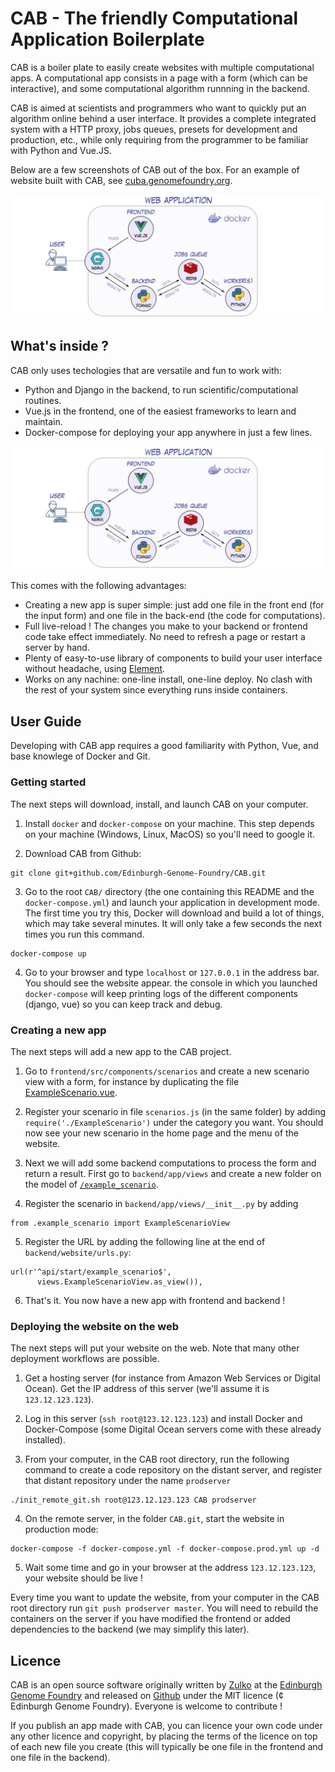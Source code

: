 # CAB - The friendly Computational Application Boilerplate

CAB is a boiler plate to easily create websites with multiple computational apps.
A computational app consists in a page with a form (which can be interactive), and
some computational algorithm runnning in the backend.

CAB is aimed at scientists and programmers who want to quickly put an algorithm
online behind a user interface. It provides a complete integrated system with a
HTTP proxy, jobs queues, presets for development and production, etc., while only
requiring from the programmer to be familiar with Python and Vue.JS.

Below are a few screenshots of CAB out of the box. For an example of website built
with CAB, see [cuba.genomefoundry.org](http://cuba.genomefoundry.org/).

![docker-organization](https://github.com/Edinburgh-Genome-Foundry/CAB/blob/master/docs/imgs/plan.png)

## What's inside ?

CAB only uses techologies that are versatile and fun to work with:

- Python and Django in the backend, to run scientific/computational routines.
- Vue.js in the frontend, one of the easiest frameworks to learn and maintain.
- Docker-compose for deploying your app anywhere in just a few lines.

![docker-organization](https://github.com/Edinburgh-Genome-Foundry/CAB/blob/master/docs/imgs/plan.png)

This comes with the following advantages:

- Creating a new app is super simple: just add one file in the front end (for
  the input form) and one file in the back-end (the code for computations).
- Full live-reload ! The changes you make to your backend or frontend code
  take effect immediately. No need to refresh a page or restart a server by hand.
- Plenty of easy-to-use library of components to build your user interface without
  headache, using [Element](http://element.eleme.io/#/en-US).
- Works on any nachine: one-line install, one-line deploy. No
  clash with the rest of your system since everything runs inside containers.


## User Guide

Developing with CAB app requires a good familiarity with Python, Vue, and
base knowlege of Docker and Git.

### Getting started

The next steps will download, install, and launch CAB on your computer.

1. Install ``docker`` and ``docker-compose`` on your machine. This step depends
   on your machine (Windows, Linux, MacOS) so you'll need to google it.

2. Download CAB from Github:

```
git clone git+github.com/Edinburgh-Genome-Foundry/CAB.git
```

3. Go to the root ``CAB/`` directory (the one containing this README and the
   ``docker-compose.yml``) and launch your application in development mode. The
   first time you try this, Docker will download and build a lot of things,
   which may take several minutes. It will only take a few seconds the next
   times you run this command.

```
docker-compose up
```

4. Go to your browser and type ``localhost`` or ``127.0.0.1`` in the address bar.
   You should see the website appear. the console in which you launched
   ``docker-compose`` will keep printing logs of the different components
   (django, vue) so you can keep track and debug.

### Creating a new app

The next steps will add a new app to the CAB project.

1. Go to ``frontend/src/components/scenarios`` and create a new scenario view
   with a form, for instance by duplicating the file
   [ExampleScenario.vue](https://github.com/Edinburgh-Genome-Foundry/CAB/blob/master/frontend/src/components/scenarios/ExampleScenario.vue).

2. Register your scenario in file ``scenarios.js`` (in the same folder)
   by adding ``require('./ExampleScenario')`` under the category you want.
   You should now see your new scenario in the home page and the menu of the
   website.

3. Next we will add some backend computations to process the form and return a
   result. First go to ``backend/app/views`` and create a new folder
   on the model of [``/example_scenario``](https://github.com/Edinburgh-Genome-Foundry/CAB/tree/master/backend/app/views/example_scenario).

4. Register the scenario in ``backend/app/views/__init__.py`` by adding

```
from .example_scenario import ExampleScenarioView
```

5. Register the URL by adding the following line at the end of
   ``backend/website/urls.py``:

```
url(r'^api/start/example_scenario$',
      views.ExampleScenarioView.as_view()),
```

6. That's it. You now have a new app with frontend and backend !

### Deploying the website on the web

The next steps will put your website on the web. Note that many other deployment
workflows are possible.

1. Get a hosting server (for instance from Amazon Web Services or Digital Ocean).
   Get the IP address of this server (we'll assume it is ``123.12.123.123``).

2. Log in this server (``ssh root@123.12.123.123``) and install Docker and
   Docker-Compose (some Digital Ocean servers come with these already installed).

3. From your computer, in the CAB root directory, run the following command to
   create a code repository on the distant server, and register that distant
   repository under the name ``prodserver``

```
./init_remote_git.sh root@123.12.123.123 CAB prodserver
```

4. On the remote server, in the folder ``CAB.git``, start the website in
   production mode:

```
docker-compose -f docker-compose.yml -f docker-compose.prod.yml up -d
```

5. Wait some time and go in your browser at the address ``123.12.123.123``,
   your website should be live !

Every time you want to update the website, from your computer in the CAB root
directory run ``git push prodserver master``. You will need to rebuild the
containers on the server if you have modified the frontend or added dependencies
to the backend (we may simplify this later).

Licence
-------

CAB is an open source software originally written by [Zulko](https://github.com/Zulko)
at the [Edinburgh Genome Foundry](http://genomefoundry.org/) and released on
[Github](https://github.com/Edinburgh-Genome-Foundry/CAB) under the MIT licence
(¢ Edinburgh Genome Foundry). Everyone is welcome to contribute !

If you publish an app made with CAB, you can licence your own code under any
other licence and copyright, by placing the terms of the licence on top of each
new file you create (this will typically be one file in the frontend and one
file in the backend).
